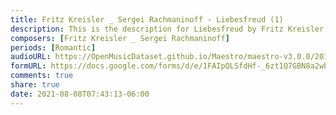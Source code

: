 ```yaml
---
title: Fritz Kreisler _ Sergei Rachmaninoff - Liebesfreud (1)
description: This is the description for Liebesfreud by Fritz Kreisler _ Sergei Rachmaninoff
composers: [Fritz Kreisler _ Sergei Rachmaninoff]
periods: [Romantic]
audioURL: https://OpenMusicDataset.github.io/Maestro/maestro-v3.0.0/2011/MIDI-Unprocessed_17_R2_2011_MID--AUDIO_R2-D5_06_Track06_wav.midi
formURL: https://docs.google.com/forms/d/e/1FAIpQLSfdHf-_6zt1Q7GBN8a2wbr4MIztUZQoQj5ESP2NX_cP0Vq-Mw/viewform
comments: true
share: true
date: 2021-08-08T07:43:13-06:00
---
```

